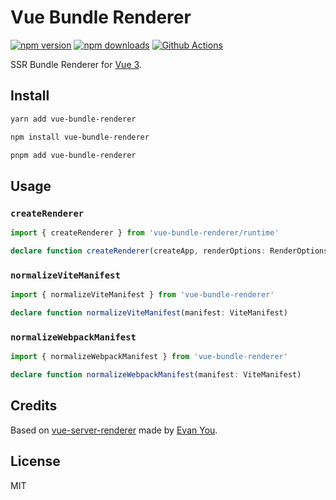# Vue Bundle Renderer

[![npm version][npm-version-src]][npm-version-href]
[![npm downloads][npm-downloads-src]][npm-downloads-href]
[![Github Actions][github-actions-src]][github-actions-href]
<!-- [![Codecov][codecov-src]][codecov-href] -->

SSR Bundle Renderer for [Vue 3](https://vuejs.org/).

## Install

```sh
yarn add vue-bundle-renderer

npm install vue-bundle-renderer

pnpm add vue-bundle-renderer
```

## Usage

### `createRenderer`

```ts
import { createRenderer } from 'vue-bundle-renderer/runtime'

declare function createRenderer(createApp, renderOptions: RenderOptions)
```

### `normalizeViteManifest`

```ts
import { normalizeViteManifest } from 'vue-bundle-renderer'

declare function normalizeViteManifest(manifest: ViteManifest)
```

### `normalizeWebpackManifest`

```ts
import { normalizeWebpackManifest } from 'vue-bundle-renderer'

declare function normalizeWebpackManifest(manifest: ViteManifest)
```

## Credits

Based on [vue-server-renderer](https://www.npmjs.com/package/vue-server-renderer) made by [Evan You](https://github.com/yyx990803).

## License

MIT

<!-- Badges -->
[npm-version-src]: https://img.shields.io/npm/v/vue-bundle-renderer?style=flat-square
[npm-version-href]: https://npmjs.com/package/vue-bundle-renderer

[npm-downloads-src]: https://img.shields.io/npm/dm/vue-bundle-renderer?style=flat-square
[npm-downloads-href]: https://npm.chart.dev/vue-bundle-renderer

[github-actions-src]: https://img.shields.io/github/actions/workflow/status/nuxt-contrib/vue-bundle-renderer/ci.yml?branch=main&style=flat-square
[github-actions-href]: https://github.com/nuxt-contrib/vue-bundle-renderer/actions?query=workflow%3Atest

[codecov-src]: https://img.shields.io/codecov/c/gh/nuxt-contrib/vue-bundle-renderer/master?style=flat-square
[codecov-href]: https://codecov.io/gh/nuxt-contrib/vue-bundle-renderer
